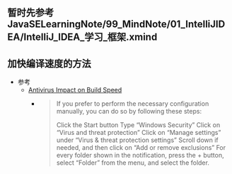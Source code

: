 
## 暂时先参考 JavaSELearningNote/99_MindNote/01_IntelliJIDEA/IntelliJ_IDEA_学习_框架.xmind


## 加快编译速度的方法
   * 参考
      + [Antivirus Impact on Build Speed](https://intellij-support.jetbrains.com/hc/en-us/articles/360006298560)<br>
         - >If you prefer to perform the necessary configuration manually, you can do so by following these steps:
           >
              >Click the Start button
              >Type “Windows Security”
              >Click on “Virus and threat protection”
              >Click on “Manage settings” under “Virus & threat protection settings”
              >Scroll down if needed, and then click on “Add or remove exclusions”
              >For every folder shown in the notification, press the + button, select “Folder” from the menu, and select the folder.
